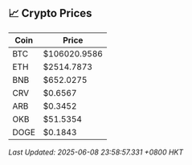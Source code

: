 ## 📈 Crypto Prices

| Coin | Price |
| ---- | ----- |
| BTC | $106020.9586 |
| ETH | $2514.7873 |
| BNB | $652.0275 |
| CRV | $0.6567 |
| ARB | $0.3452 |
| OKB | $51.5354 |
| DOGE | $0.1843 |

_Last Updated: 2025-06-08 23:58:57.331 +0800 HKT_